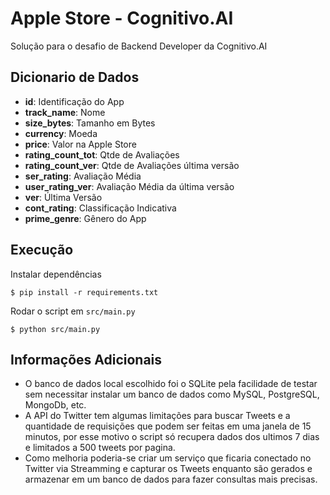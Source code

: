 # Apple Store - Cognitivo.AI

Solução para o desafio de Backend Developer da Cognitivo.AI

## Dicionario de Dados

* **id**: Identificação do App
* **track_name**: Nome
* **size_bytes**: Tamanho em Bytes
* **currency**: Moeda
* **price**: Valor na Apple Store
* **rating_count_tot**: Qtde de Avaliações
* **rating_count_ver**: Qtde de Avaliações última versão
* **ser_rating**: Avaliação Média
* **user_rating_ver**: Avaliação Média da última versão
* **ver**: Última Versão
* **cont_rating**: Classificação Indicativa
* **prime_genre**: Gênero do App

## Execução

Instalar dependências

```
$ pip install -r requirements.txt
```

Rodar o script em `src/main.py`

```
$ python src/main.py
```

## Informações Adicionais

* O banco de dados local escolhido foi o SQLite pela facilidade de testar sem necessitar instalar um banco de dados como MySQL, PostgreSQL, MongoDb, etc.
* A API do Twitter tem algumas limitações para buscar Tweets e a quantidade de requisições que podem ser feitas em uma janela de 15 minutos, por esse motivo o script só recupera dados dos ultimos 7 dias e limitados a 500 tweets por pagina.
* Como melhoria poderia-se criar um serviço que ficaria conectado no Twitter via Streamming e capturar os Tweets enquanto são gerados e armazenar em um banco de dados para fazer consultas mais precisas.
